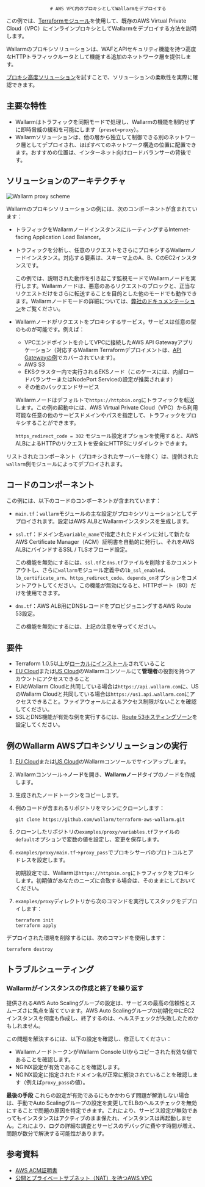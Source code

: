 					# AWS VPC内のプロキシとしてWallarmをデプロイする

この例では、[Terraformモジュール](https://registry.terraform.io/modules/wallarm/wallarm/aws/)を使用して、既存のAWS Virtual Private Cloud（VPC）にインラインプロキシとしてWallarmをデプロイする方法を説明します。

Wallarmのプロキシソリューションは、WAFとAPIセキュリティ機能を持つ高度なHTTPトラフィックルータとして機能する追加のネットワーク層を提供します。

[プロキシ高度ソリューション](https://github.com/wallarm/terraform-aws-wallarm/tree/main/examples/advanced)を試すことで、ソリューションの柔軟性を実際に確認できます。

## 主要な特性

* Wallarmはトラフィックを同期モードで処理し、Wallarmの機能を制約せずに即時脅威の緩和を可能にします（`preset=proxy`）。
* Wallarmソリューションは、他の層から独立して制御できる別のネットワーク層としてデプロイされ、ほぼすべてのネットワーク構造の位置に配置できます。おすすめの位置は、インターネット向けロードバランサーの背後です。

## ソリューションのアーキテクチャ

![Wallarm proxy scheme](https://github.com/wallarm/terraform-aws-wallarm/blob/main/images/wallarm-as-proxy.png?raw=true)

Wallarmのプロキシソリューションの例には、次のコンポーネントが含まれています：

* トラフィックをWallarmノードインスタンスにルーティングするInternet-facing Application Load Balancer。
* トラフィックを分析し、任意のリクエストをさらにプロキシするWallarmノードインスタンス。対応する要素は、スキーマ上のA、B、CのEC2インスタンスです。

    この例では、説明された動作を引き起こす監視モードでWallarmノードを実行します。Wallarmノードは、悪意のあるリクエストのブロックと、正当なリクエストだけをさらに転送することを目的とした他のモードでも動作できます。Wallarmノードモードの詳細については、[弊社のドキュメンテーション](https://docs.wallarm.com/admin-en/configure-wallarm-mode/)をご覧ください。
* Wallarmノードがリクエストをプロキシするサービス。サービスは任意の型のものが可能です。例えば：

    * VPCエンドポイントを介してVPCに接続したAWS API Gatewayアプリケーション（対応するWallarm Terraformデプロイメントは、[API Gatewayの例](https://github.com/wallarm/terraform-aws-wallarm/tree/main/examples/apigateway)でカバーされています）。
    * AWS S3
    * EKSクラスター内で実行されるEKSノード（このケースには、内部ロードバランサーまたはNodePort Serviceの設定が推奨されます）
    * その他のバックエンドサービス

    Wallarmノードはデフォルトで`https://httpbin.org`にトラフィックを転送します。この例の起動中には、AWS Virtual Private Cloud（VPC）から利用可能な任意の他のサービスドメインやパスを指定して、トラフィックをプロキシすることができます。

    `https_redirect_code = 302` モジュール設定オプションを使用すると、AWS ALBによるHTTPのリクエストを安全にHTTPSにリダイレクトできます。

リストされたコンポーネント（プロキシされたサーバーを除く）は、提供された`wallarm`例モジュールによってデプロイされます。

## コードのコンポーネント

この例には、以下のコードのコンポーネントが含まれています：

* `main.tf`：`wallarm`モジュールの主な設定がプロキシソリューションとしてデプロイされます。設定はAWS ALBとWallarmインスタンスを生成します。
* `ssl.tf`：ドメイン名`variable_name`で指定されたドメインに対して新たなAWS Certificate Manager（ACM）証明書を自動的に発行し、それをAWS ALBにバインドするSSL / TLSオフロード設定。

    この機能を無効にするには、`ssl.tf`と`dns.tf`ファイルを削除するかコメントアウトし、さらに`wallarm`モジュール定義中の`lb_ssl_enabled`、`lb_certificate_arn`、`https_redirect_code`、`depends_on`オプションをコメントアウトしてください。この機能が無効になると、HTTPポート（80）だけを使用できます。
* `dns.tf`：AWS ALB用にDNSレコードをプロビジョニングするAWS Route 53設定。

    この機能を無効にするには、上記の注意を守ってください。

## 要件

* Terraform 1.0.5以上が[ローカルにインストール](https://learn.hashicorp.com/tutorials/terraform/install-cli)されていること
* [EU Cloud](https://my.wallarm.com/)または[US Cloud](https://us1.my.wallarm.com/)のWallarmコンソールにて**管理者**の役割を持つアカウントにアクセスできること
* EUのWallarm Cloudと共同している場合は`https://api.wallarm.com`に、USのWallarm Cloudと共同している場合は`https://us1.api.wallarm.com`にアクセスできること。ファイアウォールによるアクセス制限がないことを確認してください。
* SSLとDNS機能が有効な例を実行するには、[Route 53ホスティングゾーン](https://docs.aws.amazon.com/Route53/latest/DeveloperGuide/hosted-zones-working-with.html)を設定してください。

## 例のWallarm AWSプロキシソリューションの実行

1. [EU Cloud](https://my.wallarm.com/nodes)または[US Cloud](https://us1.my.wallarm.com/nodes)のWallarmコンソールでサインアップします。
1. Wallarmコンソール→**ノード**を開き、**Wallarmノード**タイプのノードを作成します。
1. 生成されたノードトークンをコピーします。
1. 例のコードが含まれるリポジトリをマシンにクローンします：

    ```
    git clone https://github.com/wallarm/terraform-aws-wallarm.git
    ```
1. クローンしたリポジトリの`examples/proxy/variables.tf`ファイルの`default`オプションで変数の値を設定し、変更を保存します。
1. `examples/proxy/main.tf`→`proxy_pass`でプロキシサーバのプロトコルとアドレスを設定します。

    初期設定では、Wallarmは`https://httpbin.org`にトラフィックをプロキシします。初期値があなたのニーズに合致する場合は、そのままにしておいてください。
1. `examples/proxy`ディレクトリから次のコマンドを実行してスタックをデプロイします：

    ```
    terraform init
    terraform apply
    ```

デプロイされた環境を削除するには、次のコマンドを使用します：

```
terraform destroy
```

## トラブルシューティング

### Wallarmがインスタンスの作成と終了を繰り返す

提供されるAWS Auto Scalingグループの設定は、サービスの最高の信頼性とスムーズさに焦点を当てています。AWS Auto Scalingグループの初期化中にEC2インスタンスを何度も作成し、終了するのは、ヘルスチェックが失敗したためかもしれません。

この問題を解決するには、以下の設定を確認し、修正してください：

* WallarmノードトークンがWallarm Console UIからコピーされた有効な値であることを確認します。
* NGINX設定が有効であることを確認します。
* NGINX設定に指定されたドメイン名が正常に解決されていることを確認します（例えば`proxy_pass`の値）。

**最後の手段** これらの設定が有効であるにもかかわらず問題が解消しない場合は、手動でAuto Scalingグループの設定を変更してELBのヘルスチェックを無効にすることで問題の原因を特定できます。これにより、サービス設定が無効であってもインスタンスはアクティブのまま保たれ、インスタンスは再起動しません。これにより、ログの詳細な調査とサービスのデバッグに費やす時間が増え、問題が数分で解決する可能性があります。

## 参考資料

* [AWS ACM証明書](https://docs.aws.amazon.com/acm/latest/userguide/gs.html)
* [公開とプライベートサブネット（NAT）を持つAWS VPC](https://docs.aws.amazon.com/vpc/latest/userguide/VPC_Scenario2.html)